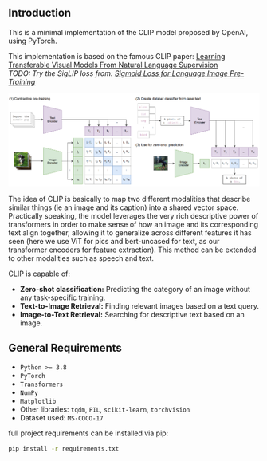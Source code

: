 ## Introduction
This is a minimal implementation of the CLIP model proposed by OpenAI, using PyTorch. 

This implementation is based on the famous CLIP paper: [Learning Transferable Visual Models From Natural Language Supervision](https://arxiv.org/abs/2103.00020)  
_TODO: Try the SigLIP loss from: [Sigmoid Loss for Language Image Pre-Training](https://arxiv.org/pdf/2303.15343)_

![clip_model](assets/clip_desc.png)


The idea of CLIP is basically to map two different modalities that describe similar things (ie an image and 
its caption) into a shared vector space. Practically speaking, the model leverages the very rich descriptive 
power of transformers in order to make sense of how an image and its corresponding text align together, 
allowing it to generalize across different features it has seen (here we use ViT for pics and bert-uncased 
for text, as our transformer encoders for feature extraction). This method can be extended to other 
modalities such as speech and text.

CLIP is capable of:
- **Zero-shot classification:** Predicting the category of an image without any task-specific training.
- **Text-to-Image Retrieval:** Finding relevant images based on a text query.
- **Image-to-Text Retrieval:** Searching for descriptive text based on an image.

## General Requirements
- `Python >= 3.8`
- `PyTorch`
- `Transformers`
- `NumPy`
- `Matplotlib` 
- Other libraries: `tqdm`, `PIL`, `scikit-learn`, `torchvision`
- Dataset used: `MS-COCO-17`

full project requirements can be installed via pip:
```bash
pip install -r requirements.txt
